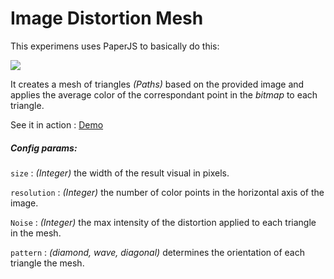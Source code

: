 # Image Distortion Mesh

This experimens uses PaperJS to basically do this:

<img src="https://preview.ibb.co/bZZ9WF/preview.png" />

It creates a mesh of triangles *(Paths)* based on the provided image and applies the average color of the correspondant point in the *bitmap* to each triangle.

See it in action : <a href="https://alacaesar.github.io/image-distortion-mesh/" target="_blank">Demo</a>

##### Config params:
`size` : *(Integer)* the width of the result visual in pixels.

`resolution` : *(Integer)* the number of color points in the horizontal axis of the image.

`Noise` : *(Integer)* the max intensity of the distortion applied to each triangle in the mesh.

`pattern` : *(diamond, wave, diagonal)* determines the orientation of each triangle the mesh.


